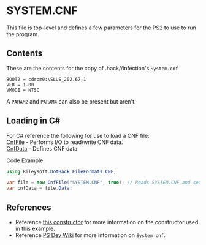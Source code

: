 # SYSTEM.CNF
This file is top-level and defines a few parameters for the PS2 to use to run the program.

## Contents
These are the contents for the copy of .hack//infection's ``System.cnf``
```
BOOT2 = cdrom0:\SLUS_202.67;1
VER = 1.00
VMODE = NTSC

```

A ``PARAM2`` and ``PARAM4`` can also be present but aren't.

## Loading in C#
For C# reference the following for use to load a CNF file:  
[CnfFile](https://github.com/i-am-Riley/dothack/blob/main/cs/Rileysoft.DotHack/Rileysoft.DotHack/FileFormats/CNF/CnfFile.cs) - Performs I/O to read/write CNF data.  
[CnfData](https://github.com/i-am-Riley/dothack/blob/main/cs/Rileysoft.DotHack/Rileysoft.DotHack/FileFormats/CNF/CnfData.cs) - Defines CNF data.  

Code Example:
```cs
using Rileysoft.DotHack.FileFormats.CNF;

var file = new CnfFile("SYSTEM.CNF", true); // Reads SYSTEM.CNF and sets the underlying data to readonly.
var cnfData = file.Data;
```

## References
- Reference [this constructor](https://github.com/i-am-Riley/dothack/blob/2e1323c5b0c44c8092cf7bfc0e69eeb2741f4ecf/cs/Rileysoft.DotHack/Rileysoft.DotHack/FileFormats/CNF/CnfFile.cs#L32) for more information on the constructor used in this example.
- Reference [PS Dev Wiki](https://www.psdevwiki.com/ps2/System.cnf) for more information on ``System.cnf``.
